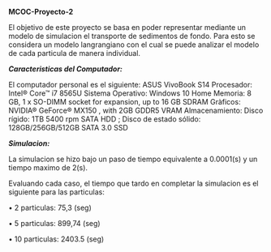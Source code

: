 **MCOC-Proyecto-2**

El objetivo de este proyecto se basa en poder representar mediante un modelo de simulacion el transporte de sedimentos de fondo. Para esto se considera un modelo langrangiano con el cual se puede analizar el modelo de cada particula de manera individual. 

**_Caracteristicas del Computador:_**

El computador personal es el siguiente: 
ASUS VivoBook S14
Procesador: Intel® Core™ i7 8565U
Sistema Operativo: Windows 10 Home 
Memoria: 8 GB, 1 x SO-DIMM socket for expansion, up to 16 GB SDRAM
Gràficos: NVIDIA® GeForce® MX150 , with 2GB GDDR5 VRAM
Almacenamiento: Disco rígido: 1TB 5400 rpm SATA HDD ; Disco de estado sólido: 128GB/256GB/512GB SATA 3.0 SSD


**_Simulacion:_**

La simulacion se hizo bajo un paso de tiempo equivalente a 0.0001(s) y un tiempo maximo de 2(s).

Evaluando cada caso, el tiempo que tardo en completar la simulacion es el siguiente para las particulas:

• 2 particulas: 75,3 (seg)


• 5 particulas: 899,74 (seg)


• 10 particulas: 2403.5 (seg)







